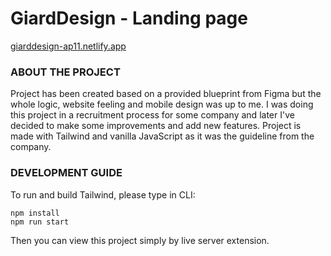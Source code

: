# GiardDesign - Landing page

[giarddesign-ap11.netlify.app](https://giarddesign-ap11.netlify.app/)

<h3>ABOUT THE PROJECT</h3>
<p>Project has been created based on a provided blueprint from Figma but the whole logic, website feeling and mobile design was up to me. I was doing this project in a recruitment process for some company and later I've decided to make some improvements and add new features. Project is made with Tailwind and vanilla JavaScript as it was the guideline from the company.

<h3>DEVELOPMENT GUIDE</h3>
<p>To run and build Tailwind, please type in CLI:</p>

```
npm install
npm run start
```

Then you can view this project simply by live server extension.
